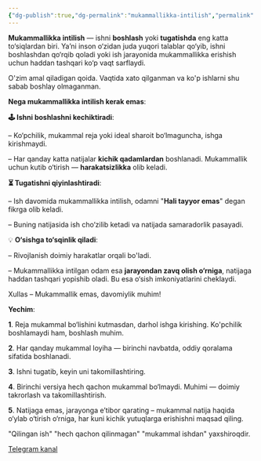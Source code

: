 ```yaml
---
{"dg-publish":true,"dg-permalink":"mukammallikka-intilish","permalink":"/mukammallikka-intilish/"}
---
```




**Mukammallikka intilish** — ishni **boshlash** yoki **tugatishda** eng katta to‘siqlardan biri. Ya’ni inson o‘zidan juda yuqori talablar qo‘yib, ishni boshlashdan qo‘rqib qoladi yoki ish jarayonida mukammallikka erishish uchun haddan tashqari ko‘p vaqt sarflaydi.

O'zim amal qiladigan qoida. Vaqtida xato qilganman va ko'p ishlarni shu sabab boshlay olmaganman.

**Nega mukammallikka intilish kerak emas**:

**🕹 Ishni boshlashni kechiktiradi**:

– Ko‘pchilik, mukammal reja yoki ideal sharoit bo‘lmaguncha, ishga kirishmaydi.

– Har qanday katta natijalar **kichik qadamlardan** boshlanadi. Mukammallik uchun kutib o‘tirish — **harakatsizlikka** olib keladi.

**⏳ Tugatishni qiyinlashtiradi**:

– Ish davomida mukammallikka intilish, odamni "**Hali tayyor emas**" degan fikrga olib keladi.

– Buning natijasida ish cho‘zilib ketadi va natijada samaradorlik pasayadi.

💡 **O‘sishga to‘sqinlik qiladi**:

– Rivojlanish doimiy harakatlar orqali bo'ladi.

– Mukammallikka intilgan odam esa **jarayondan zavq olish o‘rniga**, natijaga haddan tashqari yopishib oladi. Bu esa o‘sish imkoniyatlarini cheklaydi.

Xullas – Mukammallik emas, davomiylik muhim!

**Yechim**:

**1**. Reja mukammal bo‘lishini kutmasdan, darhol ishga kirishing. Ko'pchilik boshlamaydi ham, boshlash muhim.

**2**. Har qanday mukammal loyiha — birinchi navbatda, oddiy qoralama sifatida boshlanadi.

**3**. Ishni tugatib, keyin uni takomillashtiring.

**4**. Birinchi versiya hech qachon mukammal bo‘lmaydi. Muhimi — doimiy takrorlash va takomillashtirish.

**5**. Natijaga emas, jarayonga e’tibor qarating – mukammal natija haqida o‘ylab o‘tirish o‘rniga, har kuni kichik yutuqlarga erishishni maqsad qiling.

"Qilingan ish" "hech qachon qilinmagan" "mukammal ishdan" yaxshiroqdir.

[Telegram kanal](https://t.me/.ramzbek)

